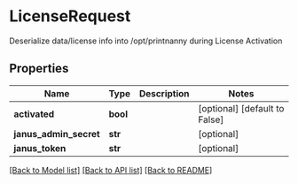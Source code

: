 # LicenseRequest

Deserialize data/license info into /opt/printnanny during License Activation

## Properties
Name | Type | Description | Notes
------------ | ------------- | ------------- | -------------
**activated** | **bool** |  | [optional] [default to False]
**janus_admin_secret** | **str** |  | [optional] 
**janus_token** | **str** |  | [optional] 

[[Back to Model list]](../README.md#documentation-for-models) [[Back to API list]](../README.md#documentation-for-api-endpoints) [[Back to README]](../README.md)


